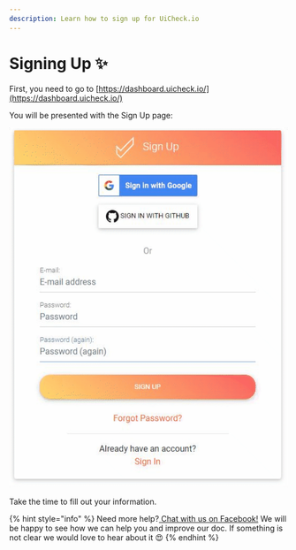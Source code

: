 ```yaml
---
description: Learn how to sign up for UiCheck.io
---
```


# Signing Up ✨

First, you need to go to [https://dashboard.uicheck.io/](https://dashboard.uicheck.io/)

You will be presented with the Sign Up page:

![fill out your infos &#x1F575;&#xFE0F;&#x200D;&#x2640;&#xFE0F;](../.gitbook/assets/chrome-capture.gif)

Take the time to fill out your information.

{% hint style="info" %}
Need more help?[ Chat with us on Facebook!](https://m.me/UiCheck) We will be happy to see how we can help you and improve our doc. If something is not clear we would love to hear about it 😍
{% endhint %}


